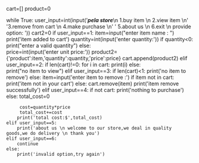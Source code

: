 
cart=[]
product=0



while True:
    user_input=int(input('***pela store***\n 1.buy item \n 2.view item \n'
                         '3.remove from cart \n 4.make purchase \n'
                        ' 5.about us \n 6.exit \n provide option: '))
    cart2=0
    if user_input==1:
        item=input("enter item name : ")
        print('item added to cart')
        quantity=int(input('enter quantity:'))
        if quantity<0:
             print("enter a valid quantity")
        else:    
          price=int(input('enter unit price:'))
          product2={'product':item,'quantity':quantity,'price':price}
          cart.append(product2)
    elif user_input==2:
        if len(cart)!=0:
            for i in cart:
                print(i)
        else:        
            print("no item to view")
    elif user_input==3:
        if len(cart)<1:
            print('no item to remove')
        else:
            item=input('enter item to remove :')
            if item not in cart:
                print('item not in your cart')
            else:
                cart.remove(item)
                print('item remove successfully')
    elif user_input==4:
        if not cart:
         print('nothing to purchase')
        else:
         total_cost=0
         
         cost=quantity*price
         total_cost+=cost
        print('total cost:$',total_cost)
    elif user_input==5:
        print('about us \n welcome to our store,we deal in quality goods,we do delivery \n thank you')
    elif user_input==6:
        continue
    else:
        print('invalid option,try again')